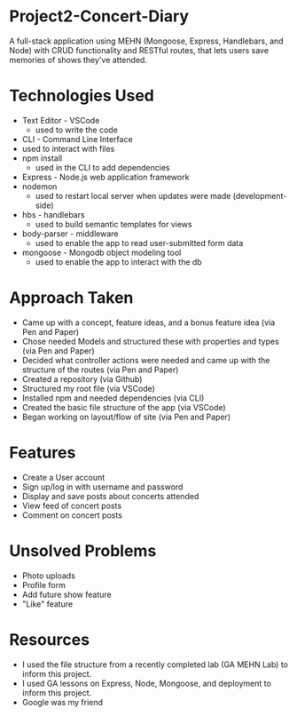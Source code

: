 # Project2-Concert-Diary
A full-stack application using MEHN (Mongoose, Express, Handlebars, and Node) with CRUD functionality and RESTful routes, that lets users save memories of shows they've attended.

# Technologies Used
* Text Editor - VSCode
  * used to write the code
*  CLI - Command Line Interface
  * used to interact with files
* npm install
  * used in the CLI to add dependencies
* Express - Node.js web application framework
* nodemon
  * used to restart local server when updates were made (development-side)
* hbs - handlebars
  * used to build semantic templates for views
* body-parser - middleware
  * used to enable the app to read user-submitted form data
* mongoose - Mongodb object modeling tool
  * used to enable the app to interact with the db

# Approach Taken
* Came up with a concept, feature ideas, and a bonus feature idea (via Pen and Paper)
* Chose needed Models and structured these with properties and types (via Pen and Paper)
* Decided what controller actions were needed and came up with the structure of the routes (via Pen and Paper)
* Created a repository (via Github)
* Structured my root file (via VSCode)
* Installed npm and needed dependencies (via CLI)
* Created the basic file structure of the app (via VSCode)
* Began working on layout/flow of site (via Pen and Paper)

# Features
* Create a User account
* Sign up/log in with username and password
* Display and save posts about concerts attended
* View feed of concert posts
* Comment on concert posts

# Unsolved Problems
* Photo uploads
* Profile form
* Add future show feature
* "Like" feature

# Resources
* I used the file structure from a recently completed lab (GA MEHN Lab) to inform this project.  
* I used GA lessons on Express, Node, Mongoose, and deployment to inform this project.
* Google was my friend

